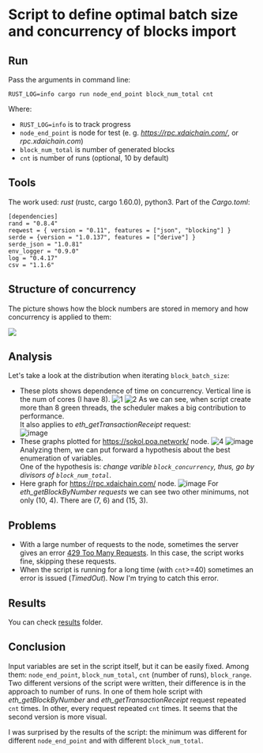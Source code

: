 # Script to define optimal batch size and concurrency of blocks import

## Run
Pass the arguments in command line:
```
RUST_LOG=info cargo run node_end_point block_num_total cnt
```
Where:  
- `RUST_LOG=info` is to track progress
- `node_end_point` is node for test (e. g. *https://rpc.xdaichain.com/*, or *rpc.xdaichain.com*)  
- `block_num_total` is number of generated blocks  
- `cnt` is number of runs (optional, 10 by default)  

## Tools
The work used: *rust* (rustc, cargo 1.60.0), python3. Part of the *Cargo.toml*:
```
[dependencies]
rand = "0.8.4"
reqwest = { version = "0.11", features = ["json", "blocking"] }
serde = {version = "1.0.137", features = ["derive"] }
serde_json = "1.0.81"
env_logger = "0.9.0"
log = "0.4.17"
csv = "1.1.6"
```
## Structure of concurrency 
The picture shows how the block numbers are stored in memory and how concurrency is applied to them:

![](https://i.imgur.com/qCOH6eB.png)

## Analysis
Let's take a look at the distribution when iterating `block_batch_size`:

* These plots shows dependence of time on concurrency. Vertical line is the num of cores (I have 8).
![1](https://user-images.githubusercontent.com/70902141/171616230-9d7a71d2-4e7d-4aec-a914-0f47ebb9bce9.png)
![2](https://user-images.githubusercontent.com/70902141/171616234-e6124ca4-7e7c-466e-adfa-1c447f3d8ed3.png)
As we can see, when script create more than 8 green threads, the scheduler makes a big contribution to performance.  
It also applies to *eth_getTransactionReceipt* request:  
![image](https://user-images.githubusercontent.com/70902141/171616633-824e80ec-f040-4b30-b00a-c0e94dfe29a7.png)
* These graphs plotted for https://sokol.poa.network/ node.
![4](https://user-images.githubusercontent.com/70902141/171633675-5038c5e4-efe7-45d7-a97c-ea5e528e04c4.png)
![image](https://user-images.githubusercontent.com/70902141/171634703-d572b995-66ed-4b29-adb8-bd6ddeb6e4cc.png)
Analyzing them, we can put forward a hypothesis about the best enumeration of variables.  
One of the hypothesis is: *change varible `block_concurrency`, thus, go by divisors of `block_num_total`*.
* Here graph for https://rpc.xdaichain.com/ node.
![image](https://user-images.githubusercontent.com/70902141/171635106-ccf2ead1-10ff-40fd-800e-aa50df5d18c3.png)
For *eth_getBlockByNumber requests* we can see two other minimums, not only (10, 4). There are (7, 6) and (15, 3).

  
## Problems
* With a large number of requests to the node, sometimes the server gives an error [429 Too Many Requests](https://developer.mozilla.org/ru/docs/Web/HTTP/Status/429). In this case, the script works fine, skipping these requests.
* When the script is running for a long time (with `cnt`>=40) sometimes an error is issued (*TimedOut*). Now I'm trying to catch this error.
## Results
You can check [results](results) folder.
## Сonclusion
Input variables are set in the script itself, but it can be easily fixed.
Among them: `node_end_point`, `block_num_total`, `cnt` (number of runs), `block_range`.
Two different versions of the script were written, their difference is in the approach to number of runs. In one of them hole script with *eth_getBlockByNumber* and *eth_getTransactionReceipt* request repeated `cnt` times. In other, every request repeated `cnt` times.
It seems that the second version is more visual.

I was surprised by the results of the script: the minimum was different for different `node_end_point` and with different `block_num_total`.
